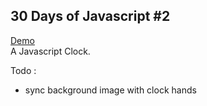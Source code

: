 30 Days of Javascript #2
-------------

[Demo](https://cdn.rawgit.com/val--/javascript30-2-clock/master/index.html)  
A Javascript Clock.  
  
Todo : 
- sync background image with clock hands
